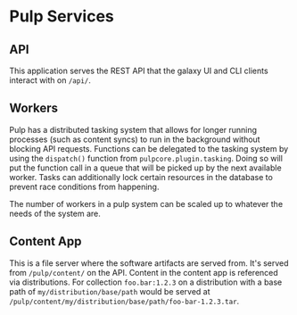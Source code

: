 # Pulp Services

## API

This application serves the REST API that the galaxy UI and CLI clients interact with on `/api/`.

## Workers

Pulp has a distributed tasking system that allows for longer running processes (such as content syncs) to run in the background without blocking API requests. Functions can be delegated to the tasking system by using the `dispatch()` function from `pulpcore.plugin.tasking`. Doing so will put the function call in a queue that will be picked up by the next available worker. Tasks can additionally lock certain resources in the database to prevent race conditions from happening.

The number of workers in a pulp system can be scaled up to whatever the needs of the system are.

## Content App

This is a file server where the software artifacts are served from. It's served from `/pulp/content/` on the API. Content in the content app is referenced via distributions. For collection `foo.bar:1.2.3` on a distribution with a base path of `my/distribution/base/path` would be served at `/pulp/content/my/distribution/base/path/foo-bar-1.2.3.tar`.
